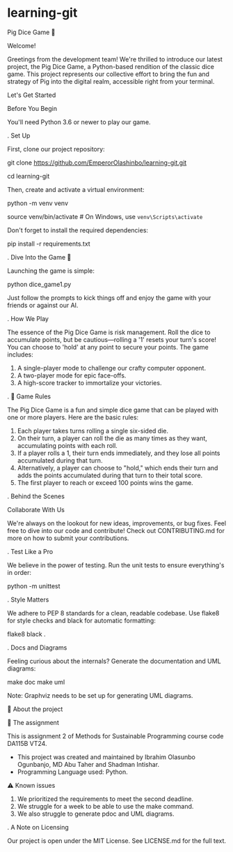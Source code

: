 # learning-git

Pig Dice Game 🎲

Welcome!

Greetings from the development team! We're thrilled to introduce our latest project, the Pig Dice Game, a Python-based rendition of the classic dice game. This project represents our collective effort to bring the fun and strategy of Pig into the digital realm, accessible right from your terminal.

Let's Get Started

Before You Begin

You'll need Python 3.6 or newer to play our game.

.   Set Up

First, clone our project repository:

git clone https://github.com/EmperorOlashinbo/learning-git.git

cd learning-git

Then, create and activate a virtual environment:

python -m venv venv

source venv/bin/activate  # On Windows, use `venv\Scripts\activate`

Don't forget to install the required dependencies:

pip install -r requirements.txt

.   Dive Into the Game 🎲

Launching the game is simple:

python dice_game1.py

Just follow the prompts to kick things off and enjoy the game with your friends or against our AI.

.   How We Play

The essence of the Pig Dice Game is risk management. Roll the dice to accumulate points, but be cautious—rolling a '1' resets your turn's score! You can choose to 'hold' at any point to secure your points. The game includes:

1. A single-player mode to challenge our crafty computer opponent.
2. A two-player mode for epic face-offs.
3. A high-score tracker to immortalize your victories.

.   🎲 Game Rules

The Pig Dice Game is a fun and simple dice game that can be played with one or more players. Here are the basic rules:

1. Each player takes turns rolling a single six-sided die.
2. On their turn, a player can roll the die as many times as they want, accumulating points with each roll.
3. If a player rolls a 1, their turn ends immediately, and they lose all points accumulated during that turn.
4. Alternatively, a player can choose to "hold," which ends their turn and adds the points accumulated during that turn to their total score.
5. The first player to reach or exceed 100 points wins the game.

.   Behind the Scenes

Collaborate With Us

We're always on the lookout for new ideas, improvements, or bug fixes. Feel free to dive into our code and contribute! Check out CONTRIBUTING.md for more on how to submit your contributions.

.   Test Like a Pro

We believe in the power of testing. Run the unit tests to ensure everything's in order:

python -m unittest

.   Style Matters

We adhere to PEP 8 standards for a clean, readable codebase. Use flake8 for style checks and black for automatic formatting:

flake8
black .

.   Docs and Diagrams

Feeling curious about the internals? Generate the documentation and UML diagrams:

make doc
make uml

Note: Graphviz needs to be set up for generating UML diagrams.

🐍 About the project

📝 The assignment

This is assignment 2 of Methods for Sustainable Programming course code DA115B VT24.
- This project was created and maintained by Ibrahim Olasunbo Ogunbanjo, MD Abu Taher and Shadman Intishar.
- Programming Language used: Python.

⚠️ Known issues

1. We prioritized the requirements to meet the second deadline.
2. We struggle for a week to be able to use the make command.
3. We also struggle to generate pdoc and UML diagrams.

.   A Note on Licensing

Our project is open under the MIT License. See LICENSE.md for the full text.